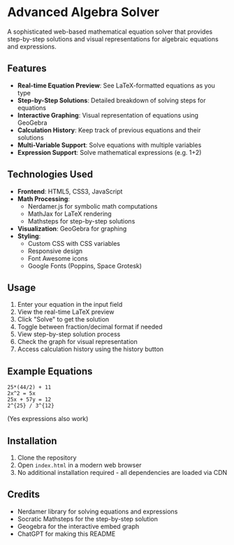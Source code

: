# Advanced Algebra Solver

A sophisticated web-based mathematical equation solver that provides step-by-step solutions and visual representations for algebraic equations and expressions.

## Features

- **Real-time Equation Preview**: See LaTeX-formatted equations as you type
- **Step-by-Step Solutions**: Detailed breakdown of solving steps for equations
- **Interactive Graphing**: Visual representation of equations using GeoGebra
- **Calculation History**: Keep track of previous equations and their solutions
- **Multi-Variable Support**: Solve equations with multiple variables
- **Expression Support**: Solve mathematical expressions (e.g. 1+2)



## Technologies Used

- **Frontend**: HTML5, CSS3, JavaScript
- **Math Processing**: 
  - Nerdamer.js for symbolic math computations
  - MathJax for LaTeX rendering
  - Mathsteps for step-by-step solutions
- **Visualization**: GeoGebra for graphing
- **Styling**: 
  - Custom CSS with CSS variables
  - Responsive design
  - Font Awesome icons
  - Google Fonts (Poppins, Space Grotesk)

## Usage

1. Enter your equation in the input field
2. View the real-time LaTeX preview
3. Click "Solve" to get the solution
4. Toggle between fraction/decimal format if needed
5. View step-by-step solution process
6. Check the graph for visual representation
7. Access calculation history using the history button

## Example Equations
```
25*(44/2) + 11
2x^2 = 5x
25x + 57y = 12
2^{25} / 3^{12}
```
(Yes expressions also work)


## Installation

1. Clone the repository
2. Open `index.html` in a modern web browser
3. No additional installation required - all dependencies are loaded via CDN

## Credits

- Nerdamer library for solving equations and expressions
- Socratic Mathsteps for the step-by-step solution
- Geogebra for the interactive embed graph
- ChatGPT for making this README
